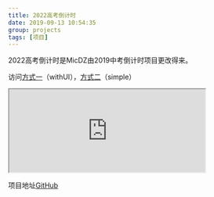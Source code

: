 ```yaml
---
title: 2022高考倒计时
date: 2019-09-13 10:54:35
group: projects
tags: [项目]
---
```

2022高考倒计时是MicDZ由2019中考倒计时项目更改得来。

<!--more-->

访问[方式一](/time)（withUI），[方式二](https://t.micdz.cn/)（simple）

<div>
<iframe src="https://t.micdz.cn" width="400px" height="170px"></iframe>
</div>


项目地址[GitHub](https://github.com/MicDZ/Count-down)

